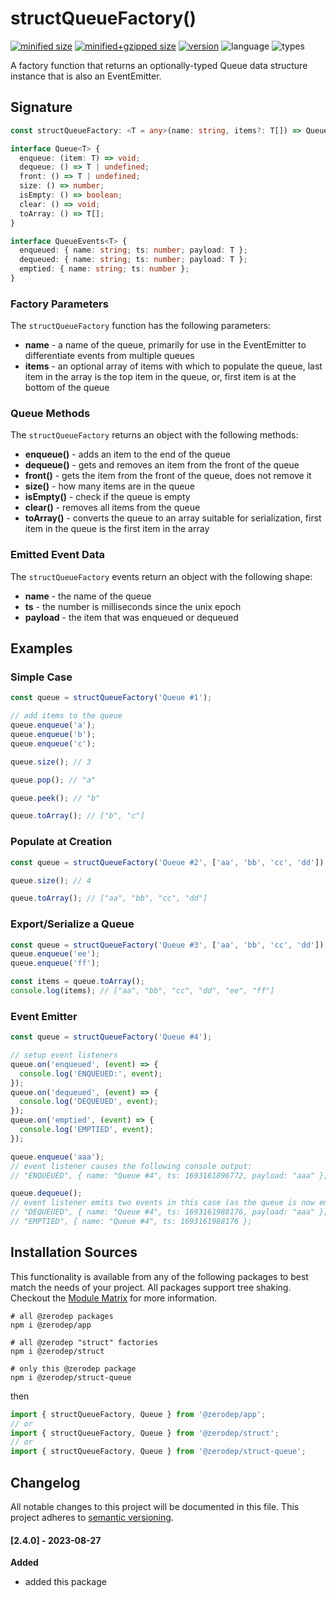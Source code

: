# structQueueFactory()

[![minified size](https://img.shields.io/bundlephobia/min/@zerodep/struct-queue?style=flat-square&color=blue)](https://bundlephobia.com/package/@zerodep/struct-queue)
[![minified+gzipped size](https://img.shields.io/bundlephobia/minzip/@zerodep/struct-queue?style=flat-square&color=blue)](https://bundlephobia.com/package/@zerodep/struct-queue)
[![version](https://img.shields.io/npm/v/@zerodep/struct-queue?style=flat-square&color=blue)](https://www.npmjs.com/package/@zerodep/struct-queue)
![language](https://img.shields.io/badge/typescript-100%25-blue?style=flat-square)
![types](https://img.shields.io/badge/types-included-blue?style=flat-square)

A factory function that returns an optionally-typed Queue data structure instance that is also an EventEmitter.

## Signature

```typescript
const structQueueFactory: <T = any>(name: string, items?: T[]) => Queue<T>;

interface Queue<T> {
  enqueue: (item: T) => void;
  dequeue: () => T | undefined;
  front: () => T | undefined;
  size: () => number;
  isEmpty: () => boolean;
  clear: () => void;
  toArray: () => T[];
}

interface QueueEvents<T> {
  enqueued: { name: string; ts: number; payload: T };
  dequeued: { name: string; ts: number; payload: T };
  emptied: { name: string; ts: number };
}
```

### Factory Parameters

The `structQueueFactory` function has the following parameters:

- **name** - a name of the queue, primarily for use in the EventEmitter to differentiate events from multiple queues
- **items** - an optional array of items with which to populate the queue, last item in the array is the top item in the queue, or, first item is at the bottom of the queue

### Queue Methods

The `structQueueFactory` returns an object with the following methods:

- **enqueue()** - adds an item to the end of the queue
- **dequeue()** - gets and removes an item from the front of the queue
- **front()** - gets the item from the front of the queue, does not remove it
- **size()** - how many items are in the queue
- **isEmpty()** - check if the queue is empty
- **clear()** - removes all items from the queue
- **toArray()** - converts the queue to an array suitable for serialization, first item in the queue is the first item in the array

### Emitted Event Data

The `structQueueFactory` events return an object with the following shape:

- **name** - the name of the queue
- **ts** - the number is milliseconds since the unix epoch
- **payload** - the item that was enqueued or dequeued

## Examples

### Simple Case

```javascript
const queue = structQueueFactory('Queue #1');

// add items to the queue
queue.enqueue('a');
queue.enqueue('b');
queue.enqueue('c');

queue.size(); // 3

queue.pop(); // "a"

queue.peek(); // "b"

queue.toArray(); // ["b", "c"]
```

### Populate at Creation

```javascript
const queue = structQueueFactory('Queue #2', ['aa', 'bb', 'cc', 'dd']);

queue.size(); // 4

queue.toArray(); // ["aa", "bb", "cc", "dd"]
```

### Export/Serialize a Queue

```javascript
const queue = structQueueFactory('Queue #3', ['aa', 'bb', 'cc', 'dd']);
queue.enqueue('ee');
queue.enqueue('ff');

const items = queue.toArray();
console.log(items); // ["aa", "bb", "cc", "dd", "ee", "ff"]
```

### Event Emitter

```javascript
const queue = structQueueFactory('Queue #4');

// setup event listeners
queue.on('enqueued', (event) => {
  console.log('ENQUEUED:', event);
});
queue.on('dequeued', (event) => {
  console.log('DEQUEUED', event);
});
queue.on('emptied', (event) => {
  console.log('EMPTIED', event);
});

queue.enqueue('aaa');
// event listener causes the following console output:
// "ENQUEUED", { name: "Queue #4", ts: 1693161896772, payload: "aaa" };

queue.dequeue();
// event listener emits two events in this case (as the queue is now empty)
// "DEQUEUED", { name: "Queue #4", ts: 1693161988176, payload: "aaa" };
// "EMPTIED", { name: "Queue #4", ts: 1693161988176 };
```

## Installation Sources

This functionality is available from any of the following packages to best match the needs of your project. All packages support tree shaking. Checkout the [Module Matrix](/) for more information.

```shell
# all @zerodep packages
npm i @zerodep/app

# all @zerodep "struct" factories
npm i @zerodep/struct

# only this @zerodep package
npm i @zerodep/struct-queue
```

then

```javascript
import { structQueueFactory, Queue } from '@zerodep/app';
// or
import { structQueueFactory, Queue } from '@zerodep/struct';
// or
import { structQueueFactory, Queue } from '@zerodep/struct-queue';
```

## Changelog

All notable changes to this project will be documented in this file. This project adheres to [semantic versioning](https://semver.org/spec/v2.0.0.html).

#### [2.4.0] - 2023-08-27

**Added**

- added this package
